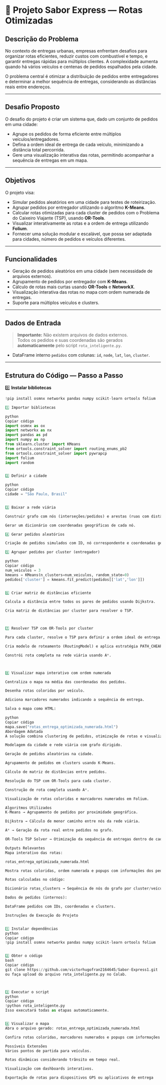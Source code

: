 # 🚚 Projeto Sabor Express — Rotas Otimizadas

## Descrição do Problema
No contexto de entregas urbanas, empresas enfrentam desafios para organizar rotas eficientes, reduzir custos com combustível e tempo, e garantir entregas rápidas para múltiplos clientes. A complexidade aumenta quando há vários veículos e centenas de pedidos espalhados pela cidade.

O problema central é otimizar a distribuição de pedidos entre entregadores e determinar a melhor sequência de entregas, considerando as distâncias reais entre endereços.

---

## Desafio Proposto
O desafio do projeto é criar um sistema que, dado um conjunto de pedidos em uma cidade:

- Agrupe os pedidos de forma eficiente entre múltiplos veículos/entregadores.
- Defina a ordem ideal de entrega de cada veículo, minimizando a distância total percorrida.
- Gere uma visualização interativa das rotas, permitindo acompanhar a sequência de entregas em um mapa.

---

## Objetivos
O projeto visa:

- Simular pedidos aleatórios em uma cidade para testes de roteirização.
- Agrupar pedidos por entregador utilizando o algoritmo **K-Means**.
- Calcular rotas otimizadas para cada cluster de pedidos com o Problema do Caixeiro Viajante (TSP), usando **OR-Tools**.
- Visualizar interativamente as rotas e a ordem de entrega utilizando **Folium**.
- Fornecer uma solução modular e escalável, que possa ser adaptada para cidades, número de pedidos e veículos diferentes.

---

## Funcionalidades
- Geração de pedidos aleatórios em uma cidade (sem necessidade de arquivos externos).
- Agrupamento de pedidos por entregador com **K-Means**.
- Cálculo de rotas mais curtas usando **OR-Tools** e **NetworkX**.
- Visualização interativa das rotas no mapa com ordem numerada de entregas.
- Suporte para múltiplos veículos e clusters.

---

## Dados de Entrada
> **Importante:** Não existem arquivos de dados externos.  
> Todos os pedidos e suas coordenadas são gerados **automaticamente** pelo script `rota_inteligente.py`.

- DataFrame interno `pedidos` com colunas: `id`, `node`, `lat`, `lon`, `cluster`.

---

## Estrutura do Código — Passo a Passo

0️⃣ **Instalar bibliotecas**  
```python
!pip install osmnx networkx pandas numpy scikit-learn ortools folium

1️⃣ Importar bibliotecas

python
Copiar código
import osmnx as ox
import networkx as nx
import pandas as pd
import numpy as np
from sklearn.cluster import KMeans
from ortools.constraint_solver import routing_enums_pb2
from ortools.constraint_solver import pywrapcp
import folium
import random


2️⃣ Definir a cidade

python
Copiar código
cidade = "São Paulo, Brasil"


3️⃣ Baixar a rede viária

Construir grafo com nós (interseções/pedidos) e arestas (ruas com distâncias reais).

Gerar um dicionário com coordenadas geográficas de cada nó.

4️⃣ Gerar pedidos aleatórios

Criação de pedidos simulados com ID, nó correspondente e coordenadas geográficas.

5️⃣ Agrupar pedidos por cluster (entregador)

python
Copiar código
num_veiculos = 3
kmeans = KMeans(n_clusters=num_veiculos, random_state=0)
pedidos['cluster'] = kmeans.fit_predict(pedidos[['lat','lon']])


6️⃣ Criar matriz de distâncias eficiente

Calcula a distância entre todos os pares de pedidos usando Dijkstra.

Cria matriz de distâncias por cluster para resolver o TSP.



7️⃣ Resolver TSP com OR-Tools por cluster

Para cada cluster, resolve o TSP para definir a ordem ideal de entrega.

Cria modelo de roteamento (RoutingModel) e aplica estratégia PATH_CHEAPEST_ARC.

Constrói rota completa na rede viária usando A*.



8️⃣ Visualizar mapa interativo com ordem numerada

Centraliza o mapa na média das coordenadas dos pedidos.

Desenha rotas coloridas por veículo.

Adiciona marcadores numerados indicando a sequência de entrega.

Salva o mapa como HTML:

python
Copiar código
mapa.save("rotas_entrega_optimizada_numerada.html")
Abordagem Adotada
A solução combina clustering de pedidos, otimização de rotas e visualização interativa:

Modelagem da cidade e rede viária com grafo dirigido.

Geração de pedidos aleatórios na cidade.

Agrupamento de pedidos em clusters usando K-Means.

Cálculo de matriz de distâncias entre pedidos.

Resolução do TSP com OR-Tools para cada cluster.

Construção de rota completa usando A*.

Visualização de rotas coloridas e marcadores numerados em Folium.

Algoritmos Utilizados
K-Means → Agrupamento de pedidos por proximidade geográfica.

Dijkstra → Cálculo de menor caminho entre nós da rede viária.

A* → Geração da rota real entre pedidos no grafo.

OR-Tools TSP Solver → Otimização da sequência de entregas dentro de cada cluster.

Outputs Relevantes
Mapa interativo das rotas:

rotas_entrega_optimizada_numerada.html

Mostra rotas coloridas, ordem numerada e popups com informações dos pedidos.

Rotas calculadas no código:

Dicionário rotas_clusters → Sequência de nós do grafo por cluster/veículo.

Dados de pedidos (internos):

DataFrame pedidos com IDs, coordenadas e clusters.

Instruções de Execução do Projeto


1️⃣ Instalar dependências
python
Copiar código
!pip install osmnx networkx pandas numpy scikit-learn ortools folium


2️⃣ Obter o código
bash
Copiar código
git clone https://github.com/victorhugofran2164645/Sabor-Express1.git
ou faça upload do arquivo rota_inteligente.py no Colab.



3️⃣ Executar o script
python
Copiar código
!python rota_inteligente.py
Isso executará todas as etapas automaticamente.


4️⃣ Visualizar o mapa
Abra o arquivo gerado: rotas_entrega_optimizada_numerada.html

Confira rotas coloridas, marcadores numerados e popups com informações dos pedidos.

Possíveis Extensões
Vários pontos de partida para veículos.

Rotas dinâmicas considerando trânsito em tempo real.

Visualização com dashboards interativos.

Exportação de rotas para dispositivos GPS ou aplicativos de entrega

